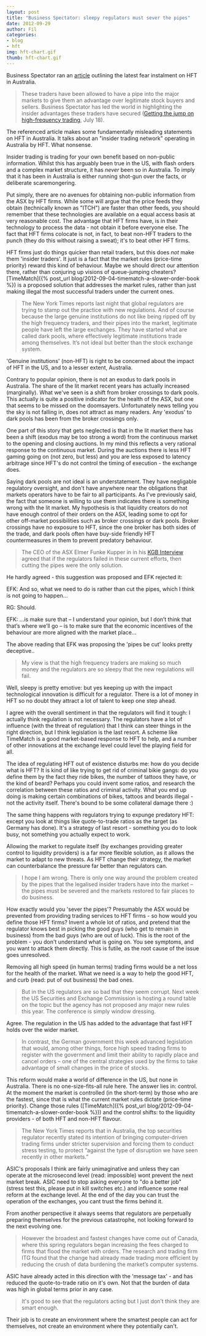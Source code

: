 ```yaml
---
layout: post
title: "Business Spectator: sleepy regulators must sever the pipes"
date: 2012-09-29
author: Fil
categories:
- blog
- hft
img: hft-chart.gif
thumb: hft-chart.gif
---
```

Business Spectator ran an [article](http://www.businessspectator.com.au/bs.nsf/Article/HFT-trading-stock-markets-high-frequency-trading-r-pd20120928-YJSJW?OpenDocument&WELCOME=REGISTERED%20OK) outlining the latest fear instalment on HFT in Australia.

> These traders have been allowed to have a pipe into the major markets to give them an advantage over legitimate stock buyers and sellers. Business Spectator has led the world in highlighting the insider advantages these traders have secured ([Getting the jump on high-frequency trading](http://www.businessspectator.com.au/bs.nsf/Article/legalised-insider-trading-investment-banks-and-flo-pd20120718-WASQK?OpenDocument), July 18).

The referenced article makes some fundamentally misleading statements on HFT in Australia. It talks about an "insider trading network" operating in Australia by HFT. What nonsense.

Insider trading is trading for your own benefit based on non-public information. Whilst this has arguably been true in the US, with flash orders and a complex market structure, it has *never* been so in Australia. To imply that it has been in Australia is either running shot-gun over the facts, or deliberate scaremongering.

Put simply, there are no avenues for obtaining non-public information from the ASX by HFT firms. While some will argue that the price feeds they obtain (technically known as "ITCH") are faster than other feeds, you should remember that these technologies are available on a equal access basis at very reasonable cost. The advantage that HFT firms have, is in their technology to process the data - not obtain it before everyone else. The fact that HFT firms colocate is not, in fact, to beat non-HFT traders to the punch (they do this without raising a sweat); it's to beat other HFT firms.

HFT firms just do things quicker than retail traders, but this does *not* make them 'insider traders'. It just is a fact that the market rules (price-time priority) reward this kind of behaviour. Maybe we should direct our attention there, rather than conjuring up visions of queue-jumping cheaters? [TimeMatch]({% post_url blog/2012-09-04-timematch-a-slower-order-book %}) is a proposed solution that addresses the market rules, rather than just making illegal the most successful traders under the current ones.

> The New York Times reports last night that global regulators are trying to stamp out the practice with new regulations. And of course because the large genuine institutions do not like being ripped off by the high frequency traders, and their pipes into the market, legitimate people have left the large exchanges. They have started what are called dark pools, where effectively legitimate institutions trade among themselves. It’s not ideal but better than the stock exchange system.

'Genuine institutions' (non-HFT) is right to be concerned about the impact of HFT in the US, and to a lesser extent, Australia.

Contrary to popular opinion, there is not an exodus to dark pools in Australia. The share of the lit market recent years has actually increased (marginally). What we've seen is a shift from broker crossings to dark pools. This actually is quite a positive indicator for the health of the ASX, but one that seems to be missed on the doomsayers. Unfortunately news telling you the sky is not falling in, does not attract as many readers. Any 'exodus' to dark pools has been from the broker crossings only.

One part of this story that gets neglected is that in the lit market there has been a shift (exodus may be too strong a word) from the continuous market to the opening and closing auctions. In my mind this reflects a very rational response to the continuous market. During the auctions there is less HFT gaming going on (not zero, but less) and you are less exposed to latency arbitrage since HFT's do not control the timing of execution - the exchange does.

Saying dark pools are not ideal is an understatement. They have negligable regulatory oversight, and don't have anywhere near the obligations that markets operators have to be fair to all participants. As I've previously said, the fact that someone is willing to use them indicates there is something wrong with the lit market. My hypothesis is that liquidity creators do not have enough control of their orders on the ASX, leading some to opt for other off-market possibilities such as broker crossings or dark pools. Broker crossings have no exposure to HFT, since the one broker has both sides of the trade, and dark pools often have buy-side friendly HFT countermeasures in them to prevent predatory behaviour.

> The CEO of the ASX Elmer Funke Kupper in in his [KGB Interview](http://www.businessspectator.com.au/bs.nsf/Article/asx-elmer-funke-kupper-australian-stock-exchange-k-pd20120822-XE8E3?opendocument&src=rss) agreed that if the regulators failed in these current efforts, then cutting the pipes were the only solution.

He hardly agreed - this suggestion was proposed and EFK rejected it:

EFK: And so, what we need to do is rather than cut the pipes, which I think is not going to happen...

RG: Should.

EFK: ...is make sure that – I understand your opinion, but I don’t think that that’s where we’ll go – is to make sure that the economic incentives of the behaviour are more aligned with the market place...

The above reading that EFK was proposing the 'pipes be cut' looks pretty deceptive..

> My view is that the high frequency traders are making so much money and the regulators are so sleepy that the new regulations will fail.

Well, sleepy is pretty emotive: but yes keeping up with the impact technological innovation is difficult for a regulator. There is a lot of money in HFT so no doubt they attract a lot of talent to keep one step ahead.

I agree with the overall sentiment in that the regulators will find it tough: I actually think regulation is not necessary. The regulators have a lot of influence (with the threat of regulation) that I think can steer things in the right direction, but I think legislation is the last resort. A scheme like TimeMatch is a good market-based response to HFT to help, and a number of other innovations at the exchange level could level the playing field for all.

The idea of regulating HFT out of existence disturbs me: how do you decide what is HFT? It is kind of like trying to get rid of criminal bikie gangs: do you define them by the fact they ride bikes, the number of tattoos they have, or the kind of beard? Perhaps you could invent some ratios, and research the correlation between these ratios and criminal activity. What you end up doing is making certain combinations of bikes, tattoos and beards illegal - not the activity itself. There's bound to be some collateral damage there :)

The same thing happens with regulators trying to expunge predatory HFT: except you look at things like quote-to-trade ratios as the target (as Germany has done). It's a strategy of last resort - something you do to look busy, not something you actually expect to work.

Allowing the market to regulate itself (by exchanges providing greater control to liquidity providers) is a far more flexible solution, as it allows the market to adapt to new threats. As HFT change their strategy, the market can counterbalance the pressure far better than regulators can.

> I hope I am wrong. There is only one way around the problem created by the pipes that the legalised insider traders have into the market – the pipes must be severed and the markets restored to fair places to do business.

How exactly would you 'sever the pipes'? Presumably the ASX would be prevented from providing trading services to HFT firms - so how would you define those HFT firms? Invent a whole lot of ratios, and pretend that the regulator knows best in picking the good guys (who get to remain in business) from the bad guys (who are out of luck). This is the root of the problem - you don't understand what is going on. You see symptoms, and you want to attack them directly. This is futile, as the root cause of the issue goes unresolved.

Removing all high speed (in human terms) trading firms would be a net loss for the health of the market. What we need is a way to help the good HFT, and curb (read: put of out business) the bad ones.

> But in the US regulators are so bad that they seem corrupt. Next week the US Securities and Exchange Commission is hosting a round table on the topic but the agency has not proposed any major new rules this year. The conference is simply window dressing.

Agree. The regulation in the US has added to the advantage that fast HFT holds over the wider market.

> In contrast, the German government this week advanced legislation that would, among other things, force high speed trading firms to register with the government and limit their ability to rapidly place and cancel orders – one of the central strategies used by the firms to take advantage of small changes in the price of stocks.

This reform would make a world of difference in the US, but none in Australia. There is no one-size-fits-all rule here. The answer lies in: control. At the moment the market is controlled (in the short-term) by those who are the fastest, since that is what the current market rules dictate (price-time priority). Change those rules ([TimeMatch]({% post_url blog/2012-09-04-timematch-a-slower-order-book %})) and the control shifts: to the liquidity providers - of both HFT and non-HFT flavour.

> The New York Times reports that in Australia, the top securities regulator recently stated its intention of bringing computer-driven trading firms under stricter supervision and forcing them to conduct stress testing, to protect “against the type of disruption we have seen recently in other markets.”

ASIC's proposals I think are fairly unimaginative and unless they can operate at the microsecond level (read: impossible) wont prevent the next market break. ASIC need to stop asking everyone to "do a better job" (stress test this, please put in kill switches etc.) and influence some real reform at the exchange level. At the end of the day you can trust the operation of the exchanges, you cant trust the firms behind it.

From another perspective it always seems that regulators are perpetually preparing themselves for the previous catastrophe, not looking forward to the next evolving one.

> However the broadest and fastest changes have come out of Canada, where this spring regulators began increasing the fees charged to firms that flood the market with orders. The research and trading firm ITG found that the change had already made trading more efficient by reducing the crush of data burdening the market’s computer systems.

ASIC have already acted in this direction with the 'message tax' - and has reduced the quote-to-trade ratio on it's own. Not that the burden of data was high in global terms prior in any case.

> It's good to see that the regulators acting but I just don’t think they are smart enough.

Their job is to create an environment where the smartest people can act for themselves, not create an environment where they potentially can't.

